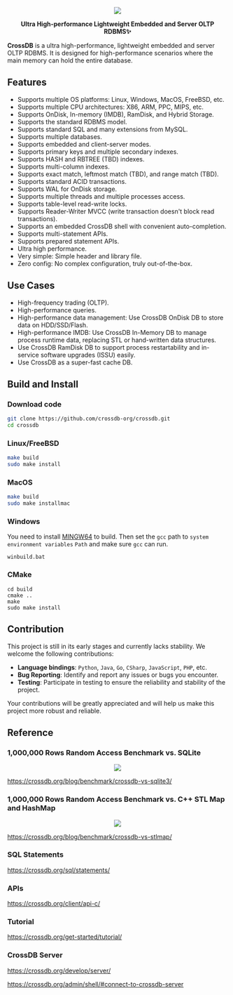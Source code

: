 <p align="center">
	<a href="https://crossdb.org">
	<img src="https://crossdb.org/assets/favicon.png">
	</a>
</p>
<p align="center">
	<strong>Ultra High-performance Lightweight Embedded and Server OLTP RDBMS✨</strong>
</p>

**CrossDB** is a ultra high-performance, lightweight embedded and server OLTP RDBMS. 
It is designed for high-performance scenarios where the main memory can hold the entire database.

## Features

- Supports multiple OS platforms: Linux, Windows, MacOS, FreeBSD, etc.
- Supports multiple CPU architectures: X86, ARM, PPC, MIPS, etc.
- Supports OnDisk, In-memory (IMDB), RamDisk, and Hybrid Storage.
- Supports the standard RDBMS model.
- Supports standard SQL and many extensions from MySQL.
- Supports multiple databases.
- Supports embedded and client-server modes.
- Supports primary keys and multiple secondary indexes.
- Supports HASH and RBTREE (TBD) indexes.
- Supports multi-column indexes.
- Supports exact match, leftmost match (TBD), and range match (TBD).
- Supports standard ACID transactions.
- Supports WAL for OnDisk storage.
- Supports multiple threads and multiple processes access.
- Supports table-level read-write locks.
- Supports Reader-Writer MVCC (write transaction doesn't block read transactions).
- Supports an embedded CrossDB shell with convenient auto-completion.
- Supports multi-statement APIs.
- Supports prepared statement APIs.
- Ultra high performance.
- Very simple: Simple header and library file.
- Zero config: No complex configuration, truly out-of-the-box.

## Use Cases

- High-frequency trading (OLTP).
- High-performance queries.
- High-performance data management: Use CrossDB OnDisk DB to store data on HDD/SSD/Flash.
- High-performance IMDB: Use CrossDB In-Memory DB to manage process runtime data, replacing STL or hand-written data structures.
- Use CrossDB RamDisk DB to support process restartability and in-service software upgrades (ISSU) easily.
- Use CrossDB as a super-fast cache DB.

## Build and Install

### Download code

```bash
git clone https://github.com/crossdb-org/crossdb.git
cd crossdb
```

### Linux/FreeBSD

```bash
make build
sudo make install
```

### MacOS

```bash
make build
sudo make installmac
```

### Windows

You need to install [MINGW64](https://www.mingw-w64.org/) to build.
Then set the `gcc` path to `system environment variables` `Path` and make sure `gcc` can run.

```
winbuild.bat
```

### CMake
```
cd build
cmake ..
make
sudo make install
```

## Contribution

This project is still in its early stages and currently lacks stability. We welcome the following contributions:

- **Language bindings**: `Python`, `Java`, `Go`, `CSharp`, `JavaScript`, `PHP`, etc.
- **Bug Reporting**: Identify and report any issues or bugs you encounter.
- **Testing**: Participate in testing to ensure the reliability and stability of the project.

Your contributions will be greatly appreciated and will help us make this project more robust and reliable.


## Reference

### 1,000,000 Rows Random Access Benchmark vs. SQLite

<p align="center">
	<a href="https://crossdb.org/blog/benchmark/crossdb-vs-sqlite3/">
	<img src="https://crossdb.org/images/crossdb-vs-sqlite.png">
	</a>
</p>

https://crossdb.org/blog/benchmark/crossdb-vs-sqlite3/

### 1,000,000 Rows Random Access Benchmark vs. C++ STL Map and HashMap

<p align="center">
	<a href="https://crossdb.org/blog/benchmark/crossdb-vs-stlmap/">
	<img src="https://crossdb.org/images/crossdb-vs-stlmap.png">
	</a>
</p>

https://crossdb.org/blog/benchmark/crossdb-vs-stlmap/

### SQL Statements

https://crossdb.org/sql/statements/

### APIs

https://crossdb.org/client/api-c/

### Tutorial

https://crossdb.org/get-started/tutorial/

### CrossDB Server

https://crossdb.org/develop/server/

https://crossdb.org/admin/shell/#connect-to-crossdb-server
